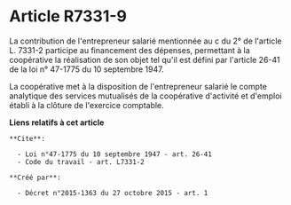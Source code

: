 # Article R7331-9

La contribution de l'entrepreneur salarié mentionnée au c du 2° de l'article L. 7331-2 participe au financement des dépenses,
permettant à la coopérative la réalisation de son objet tel qu'il est défini par l'article 26-41 de la loi n° 47-1775 du 10
septembre 1947. 

La coopérative met à la disposition de l'entrepreneur salarié le compte analytique des services mutualisés de la coopérative
d'activité et d'emploi établi à la clôture de l'exercice comptable.

**Liens relatifs à cet article**

	**Cite**:

	  - Loi n°47-1775 du 10 septembre 1947 - art. 26-41
	  - Code du travail - art. L7331-2

	**Créé par**:

	  - Décret n°2015-1363 du 27 octobre 2015 - art. 1
